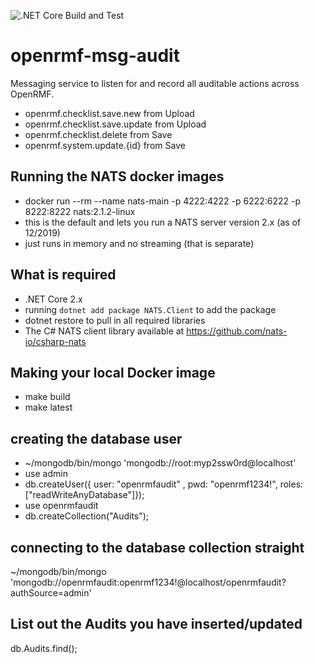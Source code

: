 ![.NET Core Build and Test](https://github.com/Cingulara/openrmf-msg-audit/workflows/.NET%20Core%20Build%20and%20Test/badge.svg)

# openrmf-msg-audit
Messaging service to listen for and record all auditable actions across OpenRMF.
* openrmf.checklist.save.new from Upload
* openrmf.checklist.save.update	from Upload
* openrmf.checklist.delete from Save
* openrmf.system.update.{id} from Save

## Running the NATS docker images
* docker run --rm --name nats-main -p 4222:4222 -p 6222:6222 -p 8222:8222 nats:2.1.2-linux
* this is the default and lets you run a NATS server version 2.x (as of 12/2019)
* just runs in memory and no streaming (that is separate)

## What is required
* .NET Core 2.x
* running `dotnet add package NATS.Client` to add the package
* dotnet restore to pull in all required libraries
* The C# NATS client library available at https://github.com/nats-io/csharp-nats

## Making your local Docker image
* make build
* make latest

## creating the database user
* ~/mongodb/bin/mongo 'mongodb://root:myp2ssw0rd@localhost'
* use admin
* db.createUser({ user: "openrmfaudit" , pwd: "openrmf1234!", roles: ["readWriteAnyDatabase"]});
* use openrmfaudit
* db.createCollection("Audits");

## connecting to the database collection straight
~/mongodb/bin/mongo 'mongodb://openrmfaudit:openrmf1234!@localhost/openrmfaudit?authSource=admin'

## List out the Audits you have inserted/updated
db.Audits.find();